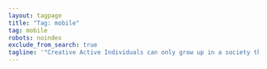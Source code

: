 ```yaml
---
layout: tagpage
title: "Tag: mobile"
tag: mobile
robots: noindex
exclude_from_search: true
tagline: '"Creative Active Individuals can only grow up in a society that emphasizes learning instead of teaching." - Chris Alexander'
---
```

